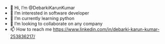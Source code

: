 - 👋 Hi, I’m @DebarkiKarunKumar
- 👀 I’m interested in software developer
- 🌱 I’m currently learning python 
- 💞️ I’m looking to collaborate on any company
- 📫 How to reach me https://www.linkedin.com/in/debarki-karun-kumar-253836217/

<!---
DebarkiKarunKumar/DebarkiKarunKumar is a ✨ special ✨ repository because its `README.md` (this file) appears on your GitHub profile.
You can click the Preview link to take a look at your changes.
--->
